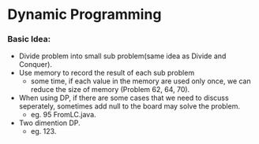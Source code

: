 # Dynamic Programming

### Basic Idea:
- Divide problem into small sub problem(same idea as Divide and Conquer).
- Use memory to record the result of each sub problem
    + some time, if each value in the memory are used only once, we can reduce the size of memory (Problem 62, 64, 70).
- When using DP, if there are some cases that we need to discuss seperately, sometimes add null to the board may solve the problem.
    + eg. 95 FromLC.java.
- Two dimention DP.
    + eg. 123.
